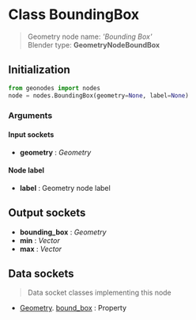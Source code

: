 
# Class BoundingBox

> Geometry node name: _'Bounding Box'_<br>Blender type:  **GeometryNodeBoundBox**

## Initialization


```python
from geonodes import nodes
node = nodes.BoundingBox(geometry=None, label=None)
```


### Arguments


#### Input sockets



- **geometry** : _Geometry_



#### Node label



- **label** : Geometry node label



## Output sockets



- **bounding_box** : _Geometry_
- **min** : _Vector_
- **max** : _Vector_



## Data sockets

> Data socket classes implementing this node


- [Geometry](aaa). [bound_box](bbb) : Property



